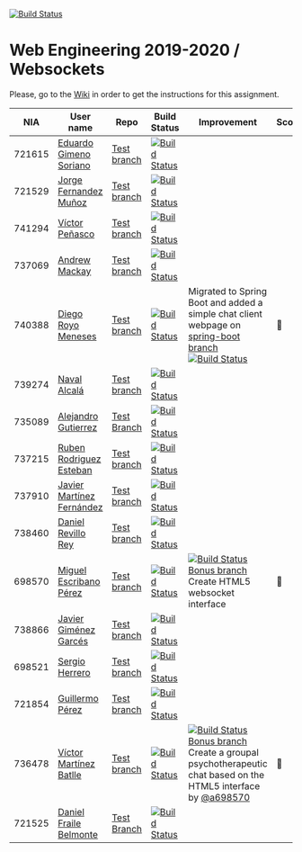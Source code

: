 [![Build Status](https://travis-ci.org/UNIZAR-30246-WebEngineering/lab4-websockets.svg?branch=master)](https://travis-ci.org/UNIZAR-30246-WebEngineering/lab4-websockets)
# Web Engineering 2019-2020 / Websockets
Please, go to the [Wiki](https://github.com/UNIZAR-30246-WebEngineering/lab4-websockets/wiki) in order to get the instructions for this assignment.

| NIA    | User name | Repo | Build Status | Improvement | Score
|--------|-----------|------|--------------|-------------|--------
| 721615 | [Eduardo Gimeno Soriano](https://github.com/Edu7216) | [Test branch](https://github.com/Edu7216/lab4-websockets/tree/test) | [![Build Status](https://www.travis-ci.com/Edu7216/lab4-websockets.svg?branch=test)](https://www.travis-ci.com/Edu7216/lab4-websockets) |             |
| 721529 | [Jorge Fernandez Muñoz](https://github.com/jorge97fernandez) | [Test branch](https://github.com/jorge97fernandez/lab4-websockets/tree/test) | [![Build Status](https://www.travis-ci.org/jorge97fernandez/lab4-websockets.svg?branch=test)](https://www.travis-ci.org/jorge97fernandez/lab4-websockets) |             |
| 741294 | [Víctor Peñasco](https://github.com/vpec) | [Test branch](https://github.com/vpec/lab4-websockets/tree/test) | [![Build Status](https://travis-ci.org/vpec/lab4-websockets.svg?branch=test)](https://travis-ci.org/vpec/lab4-websockets) |             |
| 737069 | [Andrew Mackay](https://github.com/AndrewKM210) | [Test branch](https://github.com/AndrewKM210/lab4-websockets/tree/test) | [![Build Status](https://www.travis-ci.com/AndrewKM210/lab4-websockets.svg?branch=test)](https://www.travis-ci.com/AndrewKM210/lab4-websockets) |             |
| 740388 | [Diego Royo Meneses](https://github.com/diegoroyo) | [Test branch](https://github.com/diegoroyo/lab4-websockets/tree/test) | [![Build Status](https://www.travis-ci.org/diegoroyo/lab4-websockets.svg?branch=test)](https://www.travis-ci.org/diegoroyo/lab4-websockets) | Migrated to Spring Boot and added a simple chat client webpage on [spring-boot branch](https://github.com/diegoroyo/lab4-websockets/tree/spring-boot) [![Build Status](https://www.travis-ci.org/diegoroyo/lab4-websockets.svg?branch=spring-boot)](https://www.travis-ci.org/diegoroyo/lab4-websockets) | :gift:
| 739274 | [Naval Alcalá](https://github.com/aeri) | [Test branch](https://github.com/aeri/lab4-websockets/tree/test) | [![Build Status](https://travis-ci.org/aeri/lab4-websockets.svg?branch=test)](https://travis-ci.org/aeri/lab4-websockets) |             |
| 735089 | [Alejandro Gutierrez](https://github.com/AlexGuti14) | [Test Branch](https://github.com/AlexGuti14/lab4-websockets/tree/test)    | [![Build Status](https://travis-ci.org/AlexGuti14/lab4-websockets.svg?branch=test)](https://travis-ci.org/AlexGuti14/lab4-websockets)|     |
| 737215 | [Ruben Rodriguez Esteban](https://github.com/ZgzInfinity) | [Test branch](https://github.com/ZgzInfinity/lab4-websockets/tree/test) | [![Build Status](https://www.travis-ci.org/ZgzInfinity/lab4-websockets.svg?branch=test)](https://www.travis-ci.org/ZgzInfinity/lab4-websockets) |             |
| 737910 | [Javier Martínez Fernández](https://github.com/javiermixture17) | [Test branch](https://github.com/javiermixture17/lab4-websockets/tree/test) | [![Build Status](https://www.travis-ci.org/javiermixture17/lab4-websockets.svg?branch=test)](https://www.travis-ci.org/javiermixture17/lab4-websockets) |             |
| 738460 | [Daniel Revillo Rey](https://github.com/DaniRevillo) | [Test branch](https://github.com/DaniRevillo/lab4-websockets/tree/test) | [![Build Status](https://travis-ci.org/DaniRevillo/lab4-websockets.svg?branch=test)](https://travis-ci.org/DaniRevillo/lab4-websockets) |             |
| 698570 | [Miguel Escribano Pérez](https://github.com/a698570) | [Test branch](https://github.com/a698570/lab4-websockets/tree/test) | [![Build Status](https://travis-ci.com/a698570/lab4-websockets.svg?branch=test)](https://travis-ci.com/a698570/lab4-websockets) | [![Build Status](https://travis-ci.com/a698570/lab4-websockets.svg?branch=bonus)](https://travis-ci.com/a698570/lab4-websockets) [Bonus branch](https://github.com/a698570/lab4-websockets/tree/bonus) Create HTML5 websocket interface | :gift: |
| 738866 | [Javier Giménez Garcés](https://github.com/JaviBite) | [Test branch](https://github.com/JaviBite/lab4-websockets/tree/test) | [![Build Status](https://travis-ci.org/JaviBite/lab4-websockets.svg?branch=test)](https://travis-ci.org/JaviBite/lab4-websockets) |             |
| 698521 | [Sergio Herrero](https://github.com/sherrero96) | [Test branch](https://github.com/sherrero96/lab4-websockets/tree/test) | [![Build Status](https://travis-ci.org/sherrero96/lab4-websockets.svg?branch=test)](https://travis-ci.org/sherrero96/lab4-websockets) |             |
| 721854 | [Guillermo Pérez](https://github.com/Guillerm097) | [Test branch](https://github.com/Guillerm097/lab4-websockets/tree/test) | [![Build Status](https://travis-ci.org/Guillerm097/lab4-websockets.svg?branch=test)](https://travis-ci.org/Guillerm097/lab4-websockets) |             |
| 736478 | [Víctor Martínez Batlle](https://github.com/vmbatlle/) | [Test branch](https://github.com/vmbatlle/lab4-websockets/tree/test) | [![Build Status](https://travis-ci.org/vmbatlle/lab4-websockets.svg?branch=test)](https://travis-ci.org/vmbatlle/lab4-websockets) |      [![Build Status](https://travis-ci.org/vmbatlle/lab4-websockets.svg?branch=bonus)](https://travis-ci.org/vmbatlle/lab4-websockets) [Bonus branch](https://github.com/vmbatlle/lab4-websockets/tree/bonus) Create a groupal psychotherapeutic chat based on the HTML5 interface by [@a698570](https://github.com/a698570) | :gift:
| 721525 | [Daniel Fraile Belmonte](https://github.com/DanFzgz) | [Test Branch](https://github.com/DanFzgz/lab4-websockets/tree/test) | [![Build Status](https://travis-ci.org/DanFzgz/lab4-websockets.svg?branch=test)](https://travis-ci.org/DanFzgz/lab4-websockets) |             |
